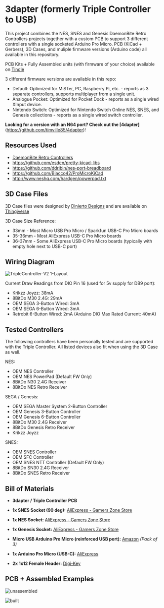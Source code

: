 # 3dapter (formerly Triple Controller to USB)

This project combines the NES, SNES and Genesis DaemonBite Retro Controllers projects together with a custom PCB to support 3 different controllers with a single socketed Arduino Pro Micro. PCB (KiCad + Gerbers), 3D Cases, and muliple firmware versions (Arduino code) all available in this repository.

PCB Kits + Fully Assembled units (with firmware of your choice) available on [Tindie](https://www.tindie.com/products/24994/)

3 different firmware versions are available in this repo:
* Default: Optimized for MiSTer, PC, Raspberry Pi, etc. - reports as 3 separate controllers, supports multiplayer from a single unit.
* Analogue Pocket: Optimized for Pocket Dock - reports as a single wired XInput device.
* Nintendo Switch: Optimized for Nintendo Switch Online NES, SNES, and Genesis collections - reports as a single wired switch controller.

**Looking for a version with an N64 port? Check out the [4dapter]**(https://github.com/timville85/4dapter)!

## Resources Used

* [DaemonBite Retro Controllers](https://github.com/MickGyver/DaemonBite-Retro-Controllers-USB)
* https://github.com/esden/pretty-kicad-libs
* https://github.com/ddribin/nes-port-breadboard
* https://github.com/Biacco42/ProMicroKiCad
* http://www.neshq.com/hardgen/powerpad.txt

## 3D Case Files

3D Case files were designed by [Dinierto Designs](https://www.etsy.com/shop/DiniertoDesigns) and are available on [Thingiverse](https://www.thingiverse.com/thing:5011783)

3D Case Size Reference:
* 33mm - Most Micro USB Pro Micro / Sparkfun USB-C Pro Micro boards
* 35-36mm - Most AliExpress USB-C Pro Micro boards
* 36-37mm - Some AliExpress USB-C Pro Micro boards (typically with empty hole next to USB-C port)

## Wiring Diagram

![TripleController-V2 1-Layout](https://user-images.githubusercontent.com/31223405/163745351-3b86d7f5-2a6d-496b-9ffa-7e4f6356e45c.PNG)

Current Draw Readings from DIO Pin 16 (used for 5v supply for DB9 port):
* Krikzz Joyzz:	38mA
* 8BitDo M30 2.4G: 29mA
* OEM SEGA 3-Button Wired: 3mA
* OEM SEGA 6-Button Wired: 3mA
* Retrobit 6-Button Wired: 2mA
(Arduino DIO Max Rated Current: 40mA)

## Tested Controllers

The following controllers have been personally tested and are supported with the Triple Controller. All listed devices also fit when using the 3D Case as well.

NES:
* OEM NES Controller
* OEM NES PowerPad (Default FW Only)
* 8BitDo N30 2.4G Receiver
* 8BitDo NES Retro Receiver

SEGA / Genesis:
* OEM SEGA Master System 2-Button Controller
* OEM Genesis 3-Button Controller
* OEM Genesis 6-Button Controller
* 8BitDo M30 2.4G Receiver
* 8BitDo Genesis Retro Receiver
* Krikzz Joyzz

SNES:
* OEM SNES Controller
* OEM SFC Controller
* OEM SNES NTT Controller (Default FW Only)
* 8BitDo SN30 2.4G Receiver
* 8BitDo SNES Retro Receiver

## Bill of Materials
* **3dapter / Triple Controller PCB**

* **1x SNES Socket (90 deg):** [AliExpress - Gamers Zone Store](https://www.aliexpress.com/item/32838396935.html) 

* **1x NES Socket:** [AliExpress - Gamers Zone Store](https://www.aliexpress.com/item/1005003699734963.html)

* **1x Genesis Socket:** [AliExpress - Gamers Zone Store](https://www.aliexpress.com/item/1005003699497865.html)

* **Micro USB Arduino Pro Micro (reinforced USB port):** [Amazon](https://www.amazon.com/gp/product/B01HCXMBOU/) *(Pack of 3)*

* **1x Arduino Pro Micro (USB-C):** [AliExpress](https://www.aliexpress.com/item/32888212119.html)

* **2x 1x12 Female Header:** [Digi-Key](https://www.digikey.com/en/products/detail/sullins-connector-solutions/PPTC121LFBN-RC/807231)

## PCB + Assembled Examples

![unassembled](https://user-images.githubusercontent.com/31223405/134262489-26a5180b-2c78-4ba8-993b-f7132f75200f.jpg)

![built](https://user-images.githubusercontent.com/31223405/134262494-764370c2-681a-4ca3-b86f-3c8e0dfe66e6.jpg)
